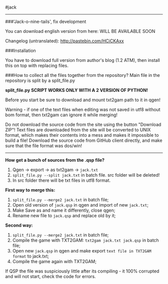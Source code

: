 #jack

---

###'Jack-o-nine-tails', fix development


You can download english version from here: WILL BE AVAILABLE SOON

Changelog (untranslated): http://pastebin.com/HCiCKAxx

###Installation

You have to download full version from author's blog (1.2 ATM), then install this on top with replacing files.

###How to collect all the files together from the repository?
Main file in the repository is split by a split_file.py

**split_file.py SCRIPT WORKS ONLY WITH A 2 VERSION OF PYTHON!**

Before you start be sure to download and mount txt2gam path to it in qgen!

Warning - if one of the text files when editing was not saved in utf8 without bom format, then txt2gam can ignore it while merging!

Do not download the source code from the site using the button "Download ZIP"! Text files are downloaded from the site will be converted to UNIX format, which makes their contents into a mess and makes it impossible to build a file! Download the source code from GitHub client directly, and make sure that the file format was dos/win!
***

**How get a bunch of sources from the .qsp file?**

1. Qgen -> export -> as txt2gam -> ```jack.txt```
2. ```split_file.py --split jack.txt``` in batch file. src folder will be deleted!
3. In src folder there will be txt files in utf8 format.

**First way to merge this:**

1. ```split_file.py --merge2 jack.txt``` in batch file;
2. Open old version of ```jack.qsp``` in qgen and import of new ```jack.txt```;
3. Make Save as and name it differently, close qgen;
4. Rename new file to ```jack.qsp``` and replace old by it;

**Second way:**

1. ```split_file.py --merge2 jack.txt``` in batch file;
2. Compile the game with TXT2GAM: ```txt2gam jack.txt jack.qsp``` in batch file;
3. Open new ```jack.qsp``` in qgen and make export ```text file in TXT2GAM format``` to jack.txt;
4. Compile the game again with TXT2GAM;

If QSP the file was suspiciously little after its compiling - it 100% corrupted and will not start, check the code for errors.

